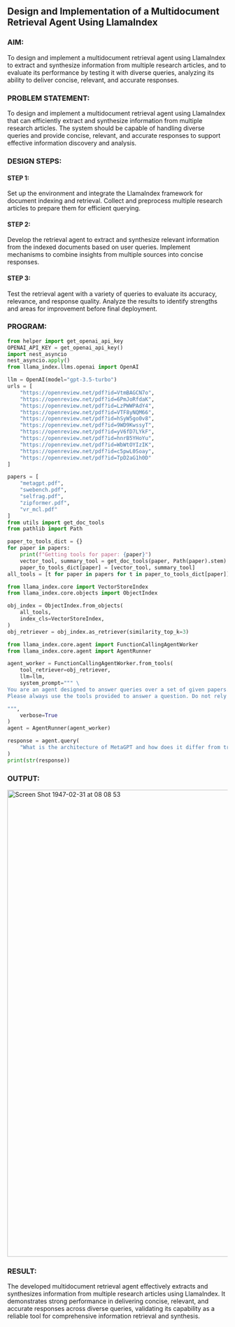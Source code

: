 ## Design and Implementation of a Multidocument Retrieval Agent Using LlamaIndex

### AIM:
To design and implement a multidocument retrieval agent using LlamaIndex to extract and synthesize information from multiple research articles, and to evaluate its performance by testing it with diverse queries, analyzing its ability to deliver concise, relevant, and accurate responses.

### PROBLEM STATEMENT:
To design and implement a multidocument retrieval agent using LlamaIndex that can efficiently extract and synthesize information from multiple research articles. The system should be capable of handling diverse queries and provide concise, relevant, and accurate responses to support effective information discovery and analysis.

### DESIGN STEPS:
#### STEP 1:
Set up the environment and integrate the LlamaIndex framework for document indexing and retrieval. Collect and preprocess multiple research articles to prepare them for efficient querying.

#### STEP 2:
Develop the retrieval agent to extract and synthesize relevant information from the indexed documents based on user queries. Implement mechanisms to combine insights from multiple sources into concise responses.

#### STEP 3:
Test the retrieval agent with a variety of queries to evaluate its accuracy, relevance, and response quality. Analyze the results to identify strengths and areas for improvement before final deployment.


### PROGRAM:
```py
from helper import get_openai_api_key
OPENAI_API_KEY = get_openai_api_key()
import nest_asyncio
nest_asyncio.apply()
from llama_index.llms.openai import OpenAI

llm = OpenAI(model="gpt-3.5-turbo")
urls = [
    "https://openreview.net/pdf?id=VtmBAGCN7o",
    "https://openreview.net/pdf?id=6PmJoRfdaK",
    "https://openreview.net/pdf?id=LzPWWPAdY4",
    "https://openreview.net/pdf?id=VTF8yNQM66",
    "https://openreview.net/pdf?id=hSyW5go0v8",
    "https://openreview.net/pdf?id=9WD9KwssyT",
    "https://openreview.net/pdf?id=yV6fD7LYkF",
    "https://openreview.net/pdf?id=hnrB5YHoYu",
    "https://openreview.net/pdf?id=WbWtOYIzIK",
    "https://openreview.net/pdf?id=c5pwL0Soay",
    "https://openreview.net/pdf?id=TpD2aG1h0D"
]

papers = [
    "metagpt.pdf",
    "swebench.pdf",
    "selfrag.pdf",
    "zipformer.pdf",
    "vr_mcl.pdf"
]
from utils import get_doc_tools
from pathlib import Path

paper_to_tools_dict = {}
for paper in papers:
    print(f"Getting tools for paper: {paper}")
    vector_tool, summary_tool = get_doc_tools(paper, Path(paper).stem)
    paper_to_tools_dict[paper] = [vector_tool, summary_tool]
all_tools = [t for paper in papers for t in paper_to_tools_dict[paper]]

from llama_index.core import VectorStoreIndex
from llama_index.core.objects import ObjectIndex

obj_index = ObjectIndex.from_objects(
    all_tools,
    index_cls=VectorStoreIndex,
)
obj_retriever = obj_index.as_retriever(similarity_top_k=3)

from llama_index.core.agent import FunctionCallingAgentWorker
from llama_index.core.agent import AgentRunner

agent_worker = FunctionCallingAgentWorker.from_tools(
    tool_retriever=obj_retriever,
    llm=llm, 
    system_prompt=""" \
You are an agent designed to answer queries over a set of given papers.
Please always use the tools provided to answer a question. Do not rely on prior knowledge.\

""",
    verbose=True
)
agent = AgentRunner(agent_worker)

response = agent.query(
    "What is the architecture of MetaGPT and how does it differ from traditional LLM agents?"
)
print(str(response))
```

### OUTPUT:
<img width="1068" alt="Screen Shot 1947-02-31 at 08 08 53" src="https://github.com/user-attachments/assets/0dafd6af-c725-4712-81ce-8fe8e0ad63ed" />



### RESULT:
The developed multidocument retrieval agent effectively extracts and synthesizes information from multiple research articles using LlamaIndex. It demonstrates strong performance in delivering concise, relevant, and accurate responses across diverse queries, validating its capability as a reliable tool for comprehensive information retrieval and synthesis.
